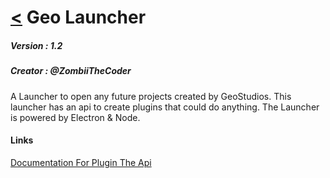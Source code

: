 
# [<](../../readme.md) Geo Launcher

##### Version : 1.2
##### Creator : @ZombiiTheCoder

A Launcher to open any future projects created by GeoStudios. This launcher has an api to create plugins that could do anything. The Launcher is powered by Electron & Node.

#### Links

[Documentation For Plugin The Api](docs.md)